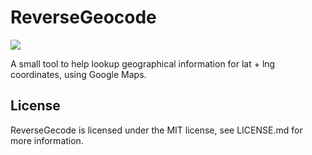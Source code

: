 # ReverseGeocode

![](https://github.com/AerisG222/ReverseGeocode/workflows/CI/badge.svg)
  
A small tool to help lookup geographical information for lat + lng coordinates, using Google Maps.

## License

ReverseGecode is licensed under the MIT license, see LICENSE.md for more information.
